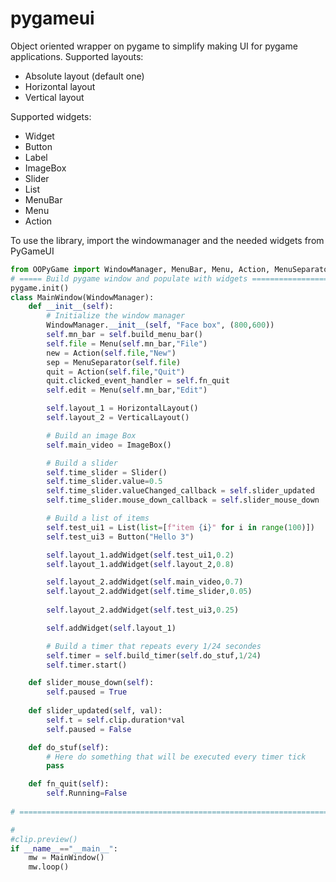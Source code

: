 # pygameui
Object oriented wrapper on pygame to simplify making UI for pygame applications.
Supported layouts:
- Absolute layout (default one)
- Horizontal layout
- Vertical layout

Supported widgets:
- Widget
- Button
- Label
- ImageBox
- Slider
- List
- MenuBar
- Menu
- Action

To use the library, import the windowmanager and the needed widgets from PyGameUI

```python
from OOPyGame import WindowManager, MenuBar, Menu, Action, MenuSeparator, HorizontalLayout, ImageBox
# ===== Build pygame window and populate with widgets ===================
pygame.init()
class MainWindow(WindowManager):
    def __init__(self):
        # Initialize the window manager
        WindowManager.__init__(self, "Face box", (800,600))
        self.mn_bar = self.build_menu_bar()
        self.file = Menu(self.mn_bar,"File")
        new = Action(self.file,"New")
        sep = MenuSeparator(self.file)
        quit = Action(self.file,"Quit")
        quit.clicked_event_handler = self.fn_quit
        self.edit = Menu(self.mn_bar,"Edit")

        self.layout_1 = HorizontalLayout()
        self.layout_2 = VerticalLayout()

        # Build an image Box
        self.main_video = ImageBox()

        # Build a slider
        self.time_slider = Slider()
        self.time_slider.value=0.5
        self.time_slider.valueChanged_callback = self.slider_updated
        self.time_slider.mouse_down_callback = self.slider_mouse_down

        # Build a list of items
        self.test_ui1 = List(list=[f"item {i}" for i in range(100)])
        self.test_ui3 = Button("Hello 3")

        self.layout_1.addWidget(self.test_ui1,0.2)
        self.layout_1.addWidget(self.layout_2,0.8)

        self.layout_2.addWidget(self.main_video,0.7)
        self.layout_2.addWidget(self.time_slider,0.05)
        
        self.layout_2.addWidget(self.test_ui3,0.25)

        self.addWidget(self.layout_1)

        # Build a timer that repeats every 1/24 secondes
        self.timer = self.build_timer(self.do_stuf,1/24)
        self.timer.start()

    def slider_mouse_down(self):
        self.paused = True
        
    def slider_updated(self, val):
        self.t = self.clip.duration*val
        self.paused = False

    def do_stuf(self):
        # Here do something that will be executed every timer tick
        pass

    def fn_quit(self):
        self.Running=False
    
# =======================================================================

#
#clip.preview()
if __name__=="__main__":
    mw = MainWindow()
    mw.loop()

```
